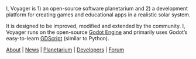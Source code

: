 I, Voyager is 1) an open-source software planetarium and 2) a development platform for creating games and educational apps in a realistic solar system.

It is designed to be improved, modified and extended by the community. I, Voyager runs on the open-source [Godot Engine](https://godotengine.org) and primarily uses Godot’s easy-to-learn [GDScript](http://docs.godotengine.org/en/stable/getting_started/scripting/gdscript/gdscript_basics.html#doc-gdscript) (similar to Python).

[About](https://www.ivoyager.dev/about/) | [News](https://www.ivoyager.dev/) | [Planetarium](https://www.ivoyager.dev/planetarium/) | [Developers](https://www.ivoyager.dev/developers/) | [Forum](https://github.com/orgs/ivoyager/discussions)
